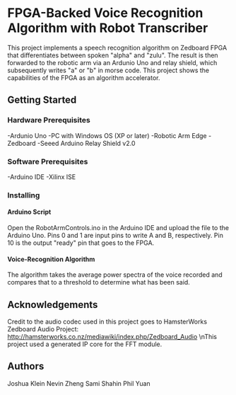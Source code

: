 # FPGA-Backed Voice Recognition Algorithm with Robot Transcriber

  This project implements a speech recognition algorithm on Zedboard FPGA that differentiates between spoken "alpha" and "zulu".  The result is then forwarded to the robotic arm via an Ardunio Uno and relay shield, which subsequently writes "a" or "b" in morse code.  This project shows the capabilities of the FPGA as an algorithm accelerator.

## Getting Started

### Hardware Prerequisites
-Ardunio Uno
-PC with Windows OS (XP or later)
-Robotic Arm Edge
-Zedboard
-Seeed Arduino Relay Shield v2.0

### Software Prerequisites
-Arduino IDE
-Xilinx ISE

### Installing

#### Arduino Script
  Open the RobotArmControls.ino in the Arduino IDE and upload the file to the Arduino Uno.  Pins 0 and 1 are input pins to write A and B, respectively.  Pin 10 is the output "ready" pin that goes to the FPGA.  

#### Voice-Recognition Algorithm
  The algorithm takes the average power spectra of the voice recorded and compares that to a threshold to determine what has been said.
  
## Acknowledgements
  Credit to the audio codec used in this project goes to HamsterWorks Zedboard Audio Project: http://hamsterworks.co.nz/mediawiki/index.php/Zedboard_Audio
  \nThis project used a generated IP core for the FFT module.

## Authors

Joshua Klein
Nevin Zheng
Sami Shahin
Phil Yuan
